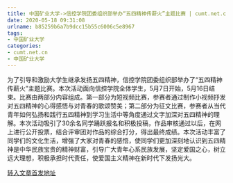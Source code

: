 ```yaml
---
title: 中国矿业大学->信控学院团委组织部举办“五四精神传薪火”主题比赛 | cumt.net.cn
date: 2020-05-18 09:31:08
urlname: b85259b6a7b9dcc15b55c6006c5e8967
tags: 
- 中国矿业大学
categories:
- cumt.net.cn
- 中国矿业大学
---
```

为了引导和激励大学生继承发扬五四精神，信控学院团委组织部举办了“五四精神传薪火”主题比赛。本次活动面向信控学院全体学生，5月7日开始，5月16日结束。比赛由两部分内容组成。第一部分为短视频比赛，参赛者通过制作小视频抒发对五四精神的心得感悟与对青春的歌颂赞美；第二部分为征文比赛，参赛者从当代青年如何弘扬和践行五四精神到学习生活中等角度通过文字加深对五四精神的理解。本次活动吸引了30余名同学踊跃报名和积极投稿，作品审核通过以后，在网上进行公开投票，结合评审团对作品的综合打分，得出最终成绩。本次活动丰富了同学们的文化生活，增强了大家对青春的感悟，使同学们更加深刻地认识到五四精神是中华民族宝贵的精神财富，引导广大青年心系民族发展，坚定爱国之心，树立远大理想，积极承担时代责任，使爱国主义精神在新时代下发扬光大。



[转入文章首发地址](http://xwzx.cumt.edu.cn/a1/21/c523a565537/page.htm)